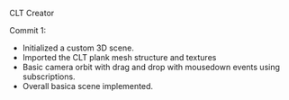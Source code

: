 CLT Creator

Commit 1:
- Initialized a custom 3D scene.
- Imported the CLT plank mesh structure and textures
- Basic camera orbit with drag and drop with mousedown events using subscriptions.
- Overall basica scene implemented.